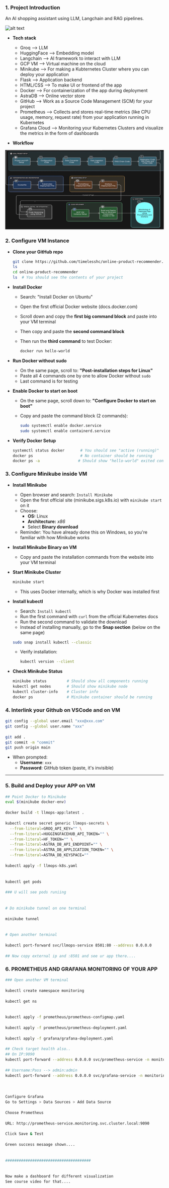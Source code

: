 ### 1. Project Introduction
An AI shopping assistant using LLM, Langchain and RAG pipelines.

![alt text](images/app.gif)

- **Tech stack**

    - Groq --> LLM
    - HuggingFace --> Embedding model
    - Langchain --> AI framework to interact with LLM
    - GCP VM --> Virtual machine on the cloud
    - Minikube --> For making a Kubternetes Cluster where you can deploy your application
    - Flask --> Application backend
    - HTML/CSS --> To make UI or frontend of the app
    - Docker --> For containerization of the app during deployment
    - AstraDB --> Online vector store
    - GitHub --> Work as a Source Code Management (SCM) for your project
    - Prometheus --> Collects and stores real-time metrics (like CPU usage, memory, request rate) from your application running in Kubernetes
    - Grafana Cloud --> Monitoring your Kubernetes Clusters and visualize the metrics in the form of dashboards

- **Workflow**

![alt text](/images/image.png)

### 2. Configure VM Instance

- **Clone your GitHub repo**

  ```bash
  git clone https://github.com/timelesshc/online-product-recommender.git
  ls
  cd online-product-recommender
  ls  # You should see the contents of your project
  ```

- **Install Docker**

  - Search: "Install Docker on Ubuntu"
  - Open the first official Docker website (docs.docker.com)
  - Scroll down and copy the **first big command block** and paste into your VM terminal
  - Then copy and paste the **second command block**
  - Then run the **third command** to test Docker:

    ```bash
    docker run hello-world
    ```

- **Run Docker without sudo**

  - On the same page, scroll to: **"Post-installation steps for Linux"**
  - Paste all 4 commands one by one to allow Docker without `sudo`
  - Last command is for testing

- **Enable Docker to start on boot**

  - On the same page, scroll down to: **"Configure Docker to start on boot"**
  - Copy and paste the command block (2 commands):

    ```bash
    sudo systemctl enable docker.service
    sudo systemctl enable containerd.service
    ```

- **Verify Docker Setup**

  ```bash
  systemctl status docker       # You should see "active (running)"
  docker ps                     # No container should be running
  docker ps -a                 # Should show "hello-world" exited container
  ```


### 3. Configure Minikube inside VM

- **Install Minikube**

  - Open browser and search: `Install Minikube`
  - Open the first official site (minikube.sigs.k8s.io) with `minikube start` on it
  - Choose:
    - **OS:** Linux
    - **Architecture:** *x86*
    - Select **Binary download**
  - Reminder: You have already done this on Windows, so you're familiar with how Minikube works

- **Install Minikube Binary on VM**

  - Copy and paste the installation commands from the website into your VM terminal

- **Start Minikube Cluster**

  ```bash
  minikube start
  ```

  - This uses Docker internally, which is why Docker was installed first

- **Install kubectl**

  - Search: `Install kubectl`
  - Run the first command with `curl` from the official Kubernetes docs
  - Run the second command to validate the download
  - Instead of installing manually, go to the **Snap section** (below on the same page)

  ```bash
  sudo snap install kubectl --classic
  ```

  - Verify installation:

    ```bash
    kubectl version --client
    ```

- **Check Minikube Status**

  ```bash
  minikube status         # Should show all components running
  kubectl get nodes       # Should show minikube node
  kubectl cluster-info    # Cluster info
  docker ps               # Minikube container should be running
  ```

### 4. Interlink your Github on VSCode and on VM

```bash
git config --global user.email "xxx@xxx.com"
git config --global user.name "xxx"

git add .
git commit -m "commit"
git push origin main
```

- When prompted:
  - **Username**: `xxx`
  - **Password**: GitHub token (paste, it's invisible)

---


### 5. Build and Deploy your APP on VM

```bash
## Point Docker to Minikube
eval $(minikube docker-env)

docker build -t llmops-app:latest .

kubectl create secret generic llmops-secrets \
  --from-literal=GROQ_API_KEY="" \
  --from-literal=HUGGINGFACEHUB_API_TOKEN="" \
  --from-literal=HF_TOKEN="" \
  --from-literal=ASTRA_DB_API_ENDPOINT="" \
  --from-literal=ASTRA_DB_APPLICATION_TOKEN="" \
  --from-literal=ASTRA_DB_KEYSPACE="" 

kubectl apply -f llmops-k8s.yaml


kubectl get pods

### U will see pods runiing


# Do minikube tunnel on one terminal

minikube tunnel


# Open another terminal

kubectl port-forward svc/llmops-service 8501:80 --address 0.0.0.0

## Now copy external ip and :8501 and see ur app there....


```

### 6. PROMETHEUS AND GRAFANA MONITORING OF YOUR APP
```bash
### Open another VM terminal 

kubectl create namespace monitoring

kubectl get ns


kubectl apply -f prometheus/prometheus-configmap.yaml

kubectl apply -f prometheus/prometheus-deployment.yaml

kubectl apply -f grafana/grafana-deployment.yaml

## Check target health also..
## On IP:9090
kubectl port-forward --address 0.0.0.0 svc/prometheus-service -n monitoring 9090:9090

## Username:Pass --> admin:admin
kubectl port-forward --address 0.0.0.0 svc/grafana-service -n monitoring 3000:3000



Configure Grafana
Go to Settings > Data Sources > Add Data Source

Choose Prometheus

URL: http://prometheus-service.monitoring.svc.cluster.local:9090

Click Save & Test

Green success mesaage shown....


######################################


Now make a dashboard for different visualization
See course video for that....
```